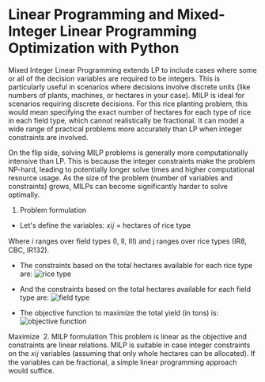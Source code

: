 # Linear Programming and Mixed-Integer Linear Programming Optimization with Python

Mixed Integer Linear Programming extends LP to include cases where some or all of the decision variables are required to be integers. This is particularly useful in scenarios where decisions involve discrete units (like numbers of plants, machines, or hectares in your case). MILP is ideal for scenarios requiring discrete decisions. For this rice planting problem, this would mean specifying the exact number of hectares for each type of rice in each field type, which cannot realistically be fractional. It can model a wide range of practical problems more accurately than LP when integer constraints are involved.

On the flip side, solving MILP problems is generally more computationally intensive than LP. This is because the integer constraints make the problem NP-hard, leading to potentially longer solve times and higher computational resource usage. As the size of the problem (number of variables and constraints) grows, MILPs can become significantly harder to solve optimally.

1. Problem formulation
   
- Let's define the variables: 𝑥𝑖𝑗 = hectares of rice type
 
Where 𝑖 ranges over field types (I, II, III) and j ranges over rice types (IR8, CBC, IR132).

- The constraints based on the total hectares available for each rice type are:
![rice type](https://github.com/tsujit139/Linear-Programming-Optimization-With-Python/assets/130299613/dd6c4008-e305-4f91-adee-1184313910e9)


- And the constraints based on the total hectares available for each field type are:
![field type](https://github.com/tsujit139/Linear-Programming-Optimization-With-Python/assets/130299613/037278d0-f871-4b18-b7fd-587f72cc28ef)


- The objective function to maximize the total yield (in tons) is:
![objective function](https://github.com/tsujit139/Linear-Programming-Optimization-With-Python/assets/130299613/971e07eb-63b2-4191-ae74-5723711ab4b7)


Maximize 
​
2. MILP formulation
This problem is linear as the objective and constraints are linear relations. MILP is suitable in case integer constraints on the 𝑥𝑖𝑗 variables (assuming that only whole hectares can be allocated). If the variables can be fractional, a simple linear programming approach would suffice.
